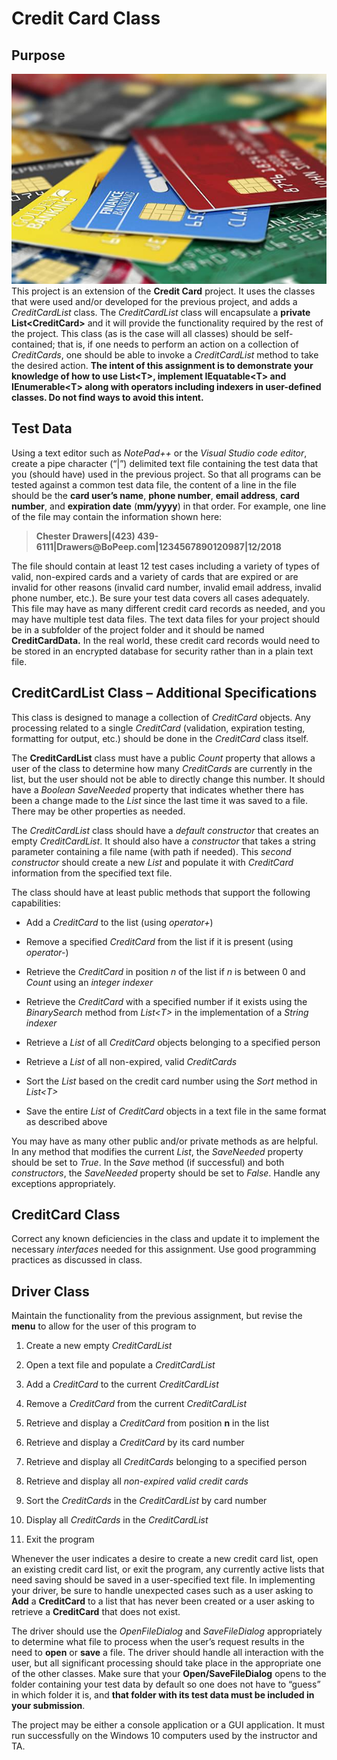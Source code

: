 # Credit Card Class
## Purpose
![](media/9bbdc7e084304163e44b2530af76b8f7.jpg)
This project is an extension of the **Credit Card** project. It uses the classes
that were used and/or developed for the previous project, and adds a
*CreditCardList* class. The *CreditCardList* class will encapsulate a **private
List\<CreditCard\>** and it will provide the functionality required by the rest
of the project. This class (as is the case will all classes) should be
self-contained; that is, if one needs to perform an action on a collection of
*CreditCards*, one should be able to invoke a *CreditCardList* method to take
the desired action. **The intent of this assignment is to demonstrate your
knowledge of how to use List\<T\>, implement IEquatable\<T\> and
IEnumerable\<T\> along with operators including indexers in user-defined
classes. Do not find ways to avoid this intent.**

## Test Data
Using a text editor such as *NotePad++* or the *Visual Studio code editor*,
create a pipe character (“\|”) delimited text file containing the test data that
you (should have) used in the previous project. So that all programs can be
tested against a common test data file, the content of a line in the file should
be the **card user’s name**, **phone number**, **email address**, **card
number**, and **expiration date** (**mm/yyyy**) in that order. For example, one
line of the file may contain the information shown here:

>   **Chester Drawers\|(423)
>   439-6111\|Drawers\@BoPeep.com\|1234567890120987\|12/2018**

The file should contain at least 12 test cases including a variety of types of
valid, non-expired cards and a variety of cards that are expired or are invalid
for other reasons (invalid card number, invalid email address, invalid phone
number, etc.). Be sure your test data covers all cases adequately. This file may
have as many different credit card records as needed, and you may have multiple
test data files. The text data files for your project should be in a subfolder
of the project folder and it should be named **CreditCardData.** In the real
world, these credit card records would need to be stored in an encrypted
database for security rather than in a plain text file.

## CreditCardList Class – Additional Specifications
This class is designed to manage a collection of *CreditCard* objects. Any
processing related to a single *CreditCard* (validation, expiration testing,
formatting for output, etc.) should be done in the *CreditCard* class itself.

The **CreditCardList** class must have a public *Count* property that allows a
user of the class to determine how many *CreditCards* are currently in the list,
but the user should not be able to directly change this number. It should have a
*Boolean SaveNeeded* property that indicates whether there has been a change
made to the *List* since the last time it was saved to a file. There may be
other properties as needed.

The *CreditCardList* class should have a *default constructor* that creates an
empty *CreditCardList*. It should also have a *constructor* that takes a string
parameter containing a file name (with path if needed). This *second
constructor* should create a new *List* and populate it with *CreditCard*
information from the specified text file.

The class should have at least public methods that support the following
capabilities:

-   Add a *CreditCard* to the list (using *operator+*)

-   Remove a specified *CreditCard* from the list if it is present (using
    *operator-*)

-   Retrieve the *CreditCard* in position *n* of the list if *n* is between 0
    and *Count* using an *integer indexer*

-   Retrieve the *CreditCard* with a specified number if it exists using the
    *BinarySearch* method from *List\<T\>* in the implementation of a *String
    indexer*

-   Retrieve a *List* of all *CreditCard* objects belonging to a specified
    person

-   Retrieve a *List* of all non-expired, valid *CreditCards*

-   Sort the *List* based on the credit card number using the *Sort* method in
    *List\<T\>*

-   Save the entire *List* of *CreditCard* objects in a text file in the same
    format as described above

You may have as many other public and/or private methods as are helpful. In any
method that modifies the current *List*, the *SaveNeeded* property should be set
to *True*. In the *Save* method (if successful) and both *constructors*, the
*SaveNeeded* property should be set to *False*. Handle any exceptions
appropriately.

## CreditCard Class

Correct any known deficiencies in the class and update it to implement the
necessary *interfaces* needed for this assignment. Use good programming
practices as discussed in class.

## Driver Class

Maintain the functionality from the previous assignment, but revise the **menu**
to allow for the user of this program to

1.  Create a new empty *CreditCardList*

2.  Open a text file and populate a *CreditCardList*

3.  Add a *CreditCard* to the current *CreditCardList*

4.  Remove a *CreditCard* from the current *CreditCardList*

5.  Retrieve and display a *CreditCard* from position **n** in the list

6.  Retrieve and display a *CreditCard* by its card number

7.  Retrieve and display all *CreditCards* belonging to a specified person

8.  Retrieve and display all *non*-*expired valid credit cards*

9.  Sort the *CreditCards* in the *CreditCardList* by card number

10. Display all *CreditCards* in the *CreditCardList*

11. Exit the program

Whenever the user indicates a desire to create a new credit card list, open an
existing credit card list, or exit the program, any currently active lists that
need saving should be saved in a user-specified text file. In implementing your
driver, be sure to handle unexpected cases such as a user asking to **Add** a
**CreditCard** to a list that has never been created or a user asking to
retrieve a **CreditCard** that does not exist.

The driver should use the *OpenFileDialog* and *SaveFileDialog* appropriately to
determine what file to process when the user’s request results in the need to
**open** or **save** a file. The driver should handle all interaction with the
user, but all significant processing should take place in the appropriate one of
the other classes. Make sure that your **Open/SaveFileDialog** opens to the
folder containing your test data by default so one does not have to “guess” in
which folder it is, and **that folder with its test data must be included in
your submission**.

The project may be either a console application or a GUI application. It must
run successfully on the Windows 10 computers used by the instructor and TA.

